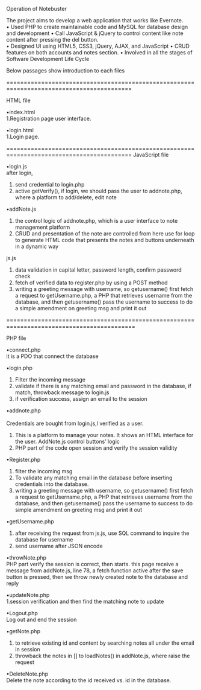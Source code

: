 Operation of Notebuster

The project aims to develop a web application that works like Evernote.  
•	Used PHP to create maintainable code and MySQL for database design and development 
•	Call JavaScript & jQuery to control content like note content after pressing the del button.  
• Designed UI using HTML5, CSS3, jQuery, AJAX, and JavaScript 
•	CRUD features on both accounts and notes section. 
•	Involved in all the stages of Software Development Life Cycle


Below passages show introduction to each files

==========================================================================================

HTML file

•index.html <br>
1.Registration page user interface.

•login.html<br>
1.Login page.

==========================================================================================
JavaScript file

•login.js	<br>
after login, 
1.	send credential to login.php
2.	active getVerify(), if login, we should pass the user to addnote.php, where a platform to add/delete, edit note

•addNote.js	
1.	the control logic of addnote.php, which is a user interface to note management platform
2.	CRUD and presentation of the note are controlled from here use for loop to generate HTML code that presents the notes and buttons underneath in a dynamic way

js.js
1.	data validation in capital letter, password length, confirm password check
2.	fetch of verified data to register.php by using a POST method
3.	writing a greeting message with username, so getusername() first fetch a request to getUsername.php, a PHP that retrieves username from the database, and then getusername() pass the username to success to do a simple amendment on greeting msg and print it out


===========================================================================================

PHP file<br>

•connect.php<br>
it is a PDO that connect the database

•login.php
1.	Filter the incoming message
2.	validate if there is any matching email and password in the database, if match, throwback message to login.js
3.	if verification success, assign an email to the session 

•addnote.php <br>	
Credentials are bought from login.js,l verified as a user.
1. This is a platform to manage your notes. It shows an HTML interface for the user. AddNote.js control buttons’ logic
2. PHP part of the code open session and verify the session validity


•Register.php	
1.	filter the incoming msg
2.	To validate any matching email in the database before inserting credentials into the database.
3.	writing a greeting message with username, so getusername() first fetch a request to getUsername.php, a PHP that retrieves username from the database, and then getusername() pass the username to success to do simple amendment on greeting msg and print it out

•getUsername.php	
1.	after receiving the request from js.js, use SQL command to inquire the database for username
2.	send username after JSON encode

•throwNote.php	<br>
PHP part verify the session is correct, then starts. this page receive a message from addNote.js, line 78, a fetch function active after the save button is pressed, then we throw newly created note to the database and reply

•updateNote.php	<br>
1.session verification and then find the matching note to update

•Logout.php	<br>
Log out and end the session

•getNote.php	
1. to retrieve existing id and content by searching notes all under the email in session
2. throwback the notes in [] to loadNotes() in addNote.js, where raise the request


•DeleteNote.php	<br>
Delete the note according to the id received vs. id in the database.
